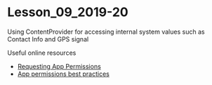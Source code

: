 # Lesson_09_2019-20
Using ContentProvider for accessing internal system values such as Contact Info and GPS signal

Useful online resources 

 - [Requesting App Permissions](https://developer.android.com/training/permissions/requesting)
 - [App permissions best practices](https://developer.android.com/training/permissions/usage-notes)
